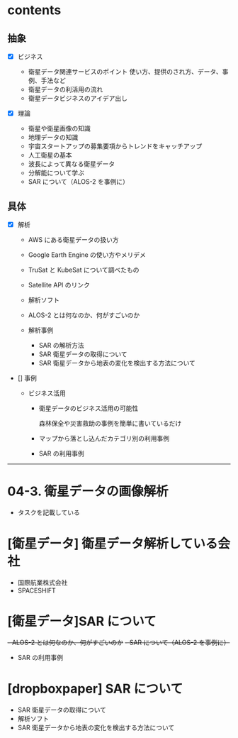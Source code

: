 # contents

## 抽象

- [x] ビジネス

  - 衛星データ関連サービスのポイント
    使い方、提供のされ方、データ、事例、手法など
  - 衛星データの利活用の流れ
  - 衛星データビジネスのアイデア出し

- [x] 理論

  - 衛星や衛星画像の知識
  - 地理データの知識
  - 宇宙スタートアップの募集要項からトレンドをキャッチアップ
  - 人工衛星の基本
  - 波長によって異なる衛星データ
  - 分解能について学ぶ
  - SAR について（ALOS-2 を事例に）

## 具体

- [x] 解析

  - AWS にある衛星データの扱い方
  - Google Earth Engine の使い方やメリデメ
  - TruSat と KubeSat について調べたもの
  - Satellite API のリンク
  - 解析ソフト
  - ALOS-2 とは何なのか、何がすごいのか

  - 解析事例
    - SAR の解析方法
    - SAR 衛星データの取得について
    - SAR 衛星データから地表の変化を検出する方法について

- [] 事例

  - ビジネス活用

    - 衛星データのビジネス活用の可能性

      森林保全や災害救助の事例を簡単に書いているだけ

    - マップから落とし込んだカテゴリ別の利用事例

    - SAR の利用事例

---

# 04-3. 衛星データの画像解析

- タスクを記載している

# [衛星データ] 衛星データ解析している会社

- 国際航業株式会社
- SPACESHIFT

# [衛星データ]SAR について

~~- ALOS-2 とは何なのか、何がすごいのか~~
~~- SAR について（ALOS-2 を事例に）~~

- SAR の利用事例

# [dropboxpaper] SAR について

- SAR 衛星データの取得について
- 解析ソフト
- SAR 衛星データから地表の変化を検出する方法について
